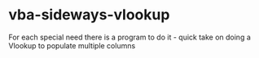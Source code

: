 # vba-sideways-vlookup
For each special need there is a program to do it - quick take on doing a Vlookup to populate multiple columns
